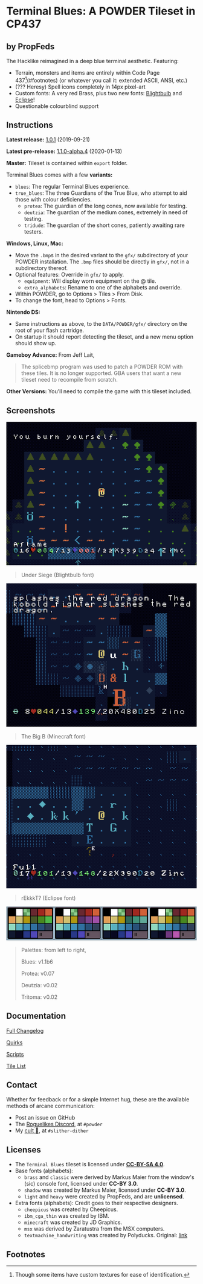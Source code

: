 # Terminal Blues: A POWDER Tileset in CP437

## by PropFeds

The Hacklike reimagined in a deep blue terminal aesthetic. Featuring:

- Terrain, monsters and items are entirely within Code Page 437[^1](#footnotes)
(or whatever you call it: extended ASCII, ANSI, etc.)
- (??? Heresy) Spell icons completely in 14px pixel-art
- Custom fonts: A very red Brass, plus two new fonts:
[Blightbulb](extras/lore/blightbulb.md) and [Eclipse](extras/lore/eclipse.md)!
- Questionable colourblind support

## Instructions

**Latest release:**
[1.0.1](https://github.com/PropFeds/terminal-blues/releases/latest) (2019-09-21)

**Latest pre-release:**
[1.1.0-alpha.4](https://github.com/PropFeds/terminal-blues/releases/tag/1.1.0-alpha.4) (2020-01-13)

**Master:** Tileset is contained within `export` folder.

Terminal Blues comes with a few **variants:**

- `blues`: The regular Terminal Blues experience.
- `true_blues`: The three Guardians of the True Blue, who attempt to aid those
with colour deficiencies.
  - `protea`: The guardian of the long cones, now available for testing.
  - `deutzia`: The guardian of the medium cones, extremely in need of testing.
  - `tridude`: The guardian of the short cones, patiently awaiting rare testers.

**Windows, Linux, Mac:**

- Move the `.bmp`s in the desired variant to the `gfx/` subdirectory of your
POWDER installation.
The `.bmp` files should be directly in `gfx/`, not in a subdirectory thereof.
- Optional features: Override in `gfx/` to apply.
  - `equipment`: Will display worn equipment on the @ tile.
  - `extra_alphabets`: Rename to one of the alphabets and override.
- Within POWDER, go to Options > Tiles > From Disk.
- To change the font, head to Options > Fonts.

**Nintendo DS:**

- Same instructions as above, to the `DATA/POWDER/gfx/` directory on the root
of your flash cartridge.
- On startup it should report detecting the tileset, and a new menu option
should show up.

**Gameboy Advance:**
From Jeff Lait,

> The splicebmp program was used to patch a POWDER ROM with these tiles.
> It is no longer supported. GBA users that want a new tileset need to recompile
> from scratch.

**Other Versions:**
You'll need to compile the game with this tileset included.

## Screenshots

![screenshot-0](extras/images/press_kit/screenshot-0.png "Under Siege")

> Under Siege (Blightbulb font)

![screenshot-1](extras/images/press_kit/screenshot-1.png "The Big B")

> The Big B (Minecraft font)

![screenshot-3](extras/images/press_kit/screenshot-3.png "rEkkkT?")

> rEkkkT? (Eclipse font)

![pals](extras/images/press_kit/palettes.png "Palettes")

> Palettes: from left to right,
>
> Blues: v1.1b6
>
> Protea: v0.07
>
> Deutzia: v0.02
>
> Tritoma: v0.02

## Documentation

[Full Changelog](docs/changelog.md)

[Quirks](docs/quirks.md)

[Scripts](docs/scripts.md)

[Tile List](docs/tilelist.md)

## Contact

Whether for feedback or for a simple Internet hug, these are the available
methods of arcane communication:

- Post an issue on GitHub
- The [Roguelikes Discord](https://discord.gg/tJt4kMM), at `#powder`
- My [cult 👀](https://discord.gg/AxMZJyg), at `#slither-dither`

## Licenses

- The `Terminal Blues` tileset is licensed under [**CC-BY-SA 4.0**](license.md).
- Base fonts (alphabets):
  - `brass` and `classic` were derived by Markus Maier from the window's (sic)
  console font, licensed under **CC-BY 3.0**.
  - `shadow` was created by Markus Maier, licensed under **CC-BY 3.0**.
  - `light` and `heavy` were created by PropFeds, and are **unlicensed**.
- Extra fonts (alphabets): Credit goes to their respective designers.
  - `cheepicus` was created by Cheepicus.
  - `ibm_cga_thin` was created by IBM.
  - `minecraft` was created by JD Graphics.
  - `msx` was derived by Zaratustra from the MSX computers.
  - `textmachine_handwriting` was created by Polyducks. Original:
  [link](https://polyducks.itch.io/textmachine-handwriting-font)

## Footnotes

[^1]: Though some items have custom textures for ease of identification.

